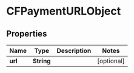 

# CFPaymentURLObject


## Properties

| Name | Type | Description | Notes |
|------------ | ------------- | ------------- | -------------|
|**url** | **String** |  |  [optional] |



